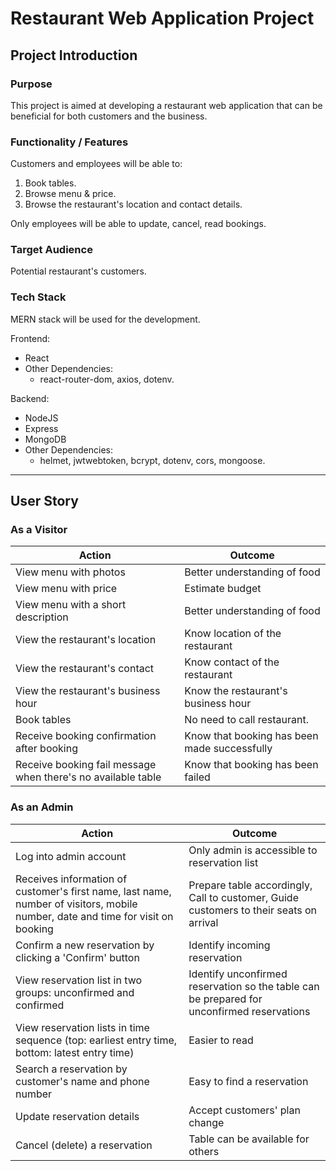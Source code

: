 # Restaurant Web Application Project

## Project Introduction

### Purpose

This project is aimed at developing a restaurant web application that can be beneficial for both customers and the business.

### Functionality / Features

Customers and employees will be able to:

1. Book tables.
2. Browse menu & price.
3. Browse the restaurant's location and contact details.

Only employees will be able to update, cancel, read bookings.

### Target Audience

Potential restaurant's customers.

### Tech Stack

MERN stack will be used for the development.  

Frontend:  

- React
- Other Dependencies:
  - react-router-dom, axios, dotenv.

Backend:

- NodeJS
- Express
- MongoDB
- Other Dependencies:
  - helmet, jwtwebtoken, bcrypt, dotenv, cors, mongoose.

---

## User Story

### As a **Visitor**
  
| Action | Outcome |  
| ------ | ------ |
| View menu with photos | Better understanding of food |
| View menu with price | Estimate budget |
| View menu with a short description | Better understanding of food |
| View the restaurant's location | Know location of the restaurant |
| View the restaurant's contact | Know contact of the restaurant |
| View the restaurant's business hour | Know the restaurant's business hour |
| Book tables | No need to call restaurant. |
| Receive booking confirmation after booking | Know that booking has been made successfully |
| Receive booking fail message when there's no available table | Know that booking has been failed |

### As an **Admin**

| Action | Outcome |  
| ------ | ------ |
| Log into admin account | Only admin is accessible to reservation list |
| Receives information of customer's first name, last name, number of visitors, mobile number, date and time for visit on booking | Prepare table accordingly, Call to customer, Guide customers to their seats on arrival |
| Confirm a new reservation by clicking a 'Confirm' button | Identify incoming reservation  |
| View reservation list in two groups: unconfirmed and confirmed | Identify unconfirmed reservation so the table can be prepared for unconfirmed reservations |
| View reservation lists in time sequence (top: earliest entry time, bottom: latest entry time) | Easier to read |
| Search a reservation by customer's name and phone number | Easy to find a reservation |
| Update reservation details | Accept customers' plan change |
| Cancel (delete) a reservation | Table can be available for others |

